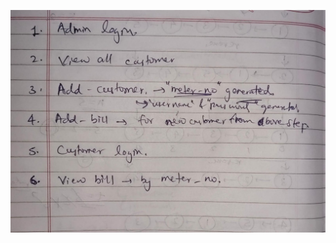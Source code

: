 
![image alt](https://github.com/RahulLodhi12/login-feature-ebs-crud-springboot_admin_customer/blob/main/WhatsApp%20Image%202025-04-24%20at%2021.42.13_34c05ae4.jpg?raw=true)
